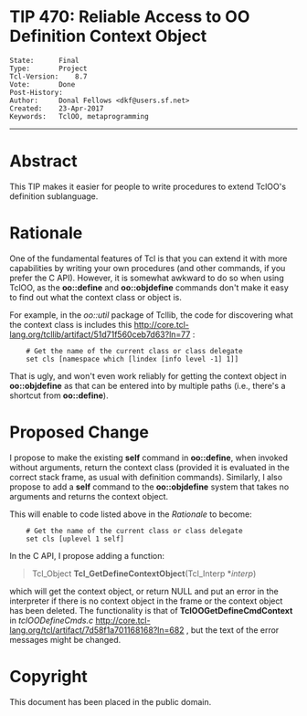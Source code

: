 # TIP 470: Reliable Access to OO Definition Context Object
	State:		Final
	Type:		Project
	Tcl-Version:	8.7
	Vote:		Done
	Post-History:	
	Author:		Donal Fellows <dkf@users.sf.net>
	Created:	23-Apr-2017
	Keywords:	TclOO, metaprogramming
-----

# Abstract

This TIP makes it easier for people to write procedures to extend TclOO's
definition sublanguage.

# Rationale

One of the fundamental features of Tcl is that you can extend it with more
capabilities by writing your own procedures \(and other commands, if you prefer
the C API\). However, it is somewhat awkward to do so when using TclOO, as the
**oo::define** and **oo::objdefine** commands don't make it easy to find
out what the context class or object is.

For example, in the _oo::util_ package of Tcllib, the code for discovering
what the context class is includes this
<http://core.tcl-lang.org/tcllib/artifact/51d71f560ceb7d63?ln=77> :

	    # Get the name of the current class or class delegate 
	    set cls [namespace which [lindex [info level -1] 1]]

That is ugly, and won't even work reliably for getting the context object in
**oo::objdefine** as that can be entered into by multiple paths \(i.e.,
there's a shortcut from **oo::define**\).

# Proposed Change

I propose to make the existing **self** command in **oo::define**, when
invoked without arguments, return the context class \(provided it is evaluated
in the correct stack frame, as usual with definition commands\).  Similarly, I
also propose to add a **self** command to the **oo::objdefine** system
that takes no arguments and returns the context object.

This will enable to code listed above in the _Rationale_ to become:

	    # Get the name of the current class or class delegate 
	    set cls [uplevel 1 self]

In the C API, I propose adding a function:

 > Tcl\_Object **Tcl\_GetDefineContextObject**\(Tcl\_Interp \*_interp_\)

which will get the context object, or return NULL and put an error in the
interpreter if there is no context object in the frame or the context object
has been deleted. The functionality is that of **TclOOGetDefineCmdContext**
in _tclOODefineCmds.c_
<http://core.tcl-lang.org/tcl/artifact/7d58f1a701168168?ln=682> , but the text
of the error messages might be changed.

# Copyright

This document has been placed in the public domain.


